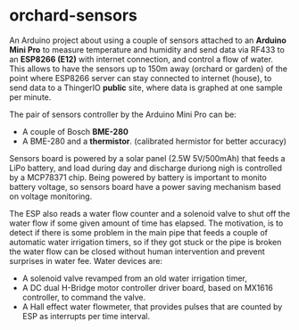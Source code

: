 # orchard-sensors
An Arduino project about using a couple of sensors attached to an **Arduino Mini Pro** to measure temperature and humidity and send data via RF433 to an **ESP8266 (E12)** with internet connection, and control a flow of water.
This allows to have the sensors up to 150m away (orchard or garden) of the point where ESP8266 server can stay connected to internet (house), to send data to a ThingerIO **public** site, where data is graphed at one sample per minute.

The pair of sensors controller by the Arduino Mini Pro can be:
- A couple of Bosch **BME-280**
- A BME-280 and a **thermistor**. (calibrated hermistor for better accuracy)
 
Sensors board is powered by a solar panel (2.5W 5V/500mAh) that feeds a LiPo battery, and load during day and discharge duriong nigh is controlled by a MCP78371 chip. Being powered by battery is important to monito battery voltage, so sensors board have a power saving mechanism based on voltage monitoring.

The ESP also reads a water flow counter and a solenoid valve to shut off the water flow if some given amount of time has elapsed. 
The motivation, is to detect if there is some problem in the main pipe that feeds a couple of automatic water irrigation timers, so if they got stuck or the pipe is broken the water flow can be closed without human intervention and prevent surprises in water fee.
Water devices are:
- A solenoid valve revamped from an old water irrigation timer,
- A DC dual H-Bridge motor controller driver board, based on MX1616 controller, to command the valve.
- A Hall effect water flowmeter, that provides pulses that are counted by ESP as interrupts per time interval.
